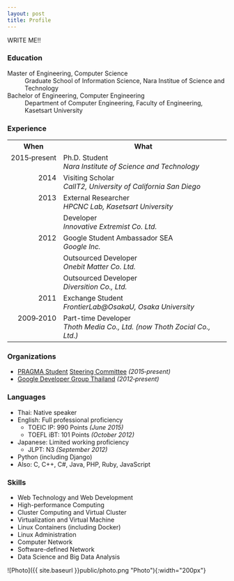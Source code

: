 ```yaml
---
layout: post
title: Profile
---
```


<div class="message">
  WRITE ME!!
</div>

### Education

<dl>
  <dt>Master of Engineering, Computer Science</dt>
  <dd>Graduate School of Information Science, Nara Institue of Science and Technology</dd>
  <dt>Bachelor of Engineering, Computer Engineering</dt>
  <dd>Department of Computer Engineering, Faculty of Engineering, Kasetsart University</dd>
</dl>

### Experience

<style type="text/css">
.tg .tg-baqh{text-align:center;vertical-align:top}
.tg .tg-lqy6{text-align:right;vertical-align:top}
.tg .tg-yw4l{vertical-align:top}
</style>
<table class="tg">
  <tr>
    <th class="tg-baqh">When</th>
    <th class="tg-baqh">What</th>
  </tr>
  <tr>
    <td class="tg-lqy6">2015&#8209;present</td>
    <td class="tg-yw4l">Ph.D. Student<br><em>Nara Institute of Science and Technology</em></td>
  </tr>
  <tr>
    <td class="tg-lqy6">2014</td>
    <td class="tg-yw4l">Visiting Scholar<br><em>CalIT2, University of California San Diego</em></td>
  </tr>
  <tr>
    <td class="tg-lqy6" rowspan="2">2013</td>
    <td class="tg-yw4l">External Researcher<br><em>HPCNC Lab, Kasetsart University</em></td>
  </tr>
  <tr>
    <td class="tg-yw4l">Developer<br><em>Innovative Extremist Co. Ltd.</em></td>
  </tr>
  <tr>
    <td class="tg-lqy6" rowspan="3">2012</td>
    <td class="tg-yw4l">Google Student Ambassador SEA<br><em>Google Inc.</em></td>
  </tr>
  <tr>
    <td class="tg-yw4l">Outsourced Developer<br><em>Onebit Matter Co. Ltd.</em></td>
  </tr>
  <tr>
    <td class="tg-yw4l">Outsourced Developer<br><em>Diversition Co., Ltd.</em></td>
  </tr>
  <tr>
    <td class="tg-lqy6">2011</td>
    <td class="tg-yw4l">Exchange Student<br><em>FrontierLab@OsakaU, Osaka University</em></td>
  </tr>
  <tr>
    <td class="tg-lqy6">2009&#8209;2010</td>
    <td class="tg-yw4l">Part-time Developer<br><em>Thoth Media Co., Ltd. (now Thoth Zocial Co., Ltd.)</em></td>
  </tr>
</table>

### Organizations
* [PRAGMA Student](http://www.pragma-grid.net/students.php) [Steering Committee](http://www.pragma-grid.net/students-contact.php) *(2015&#8209;present)*
* [Google Developer Group Thailand](http://www.gdg.in.th/) *(2012&#8209;present)*

### Languages
* Thai: Native speaker
* English: Full professional proficiency
  * TOEIC IP: 990 Points *(June 2015)*
  * TOEFL iBT: 101 Points *(October 2012)*
* Japanese: Limited working proficiency
  * JLPT: N3 *(September 2012)*
* Python (including Django)
* Also: C, C++, C#, Java, PHP, Ruby, JavaScript

### Skills
* Web Technology and Web Development
* High-performance Computing
* Cluster Computing and Virtual Cluster
* Virtualization and Virtual Machine
* Linux Containers (including Docker)
* Linux Administration
* Computer Network
* Software-defined Network
* Data Science and Big Data Analysis

![Photo]({{ site.baseurl }}public/photo.png "Photo"){:width="200px"}
